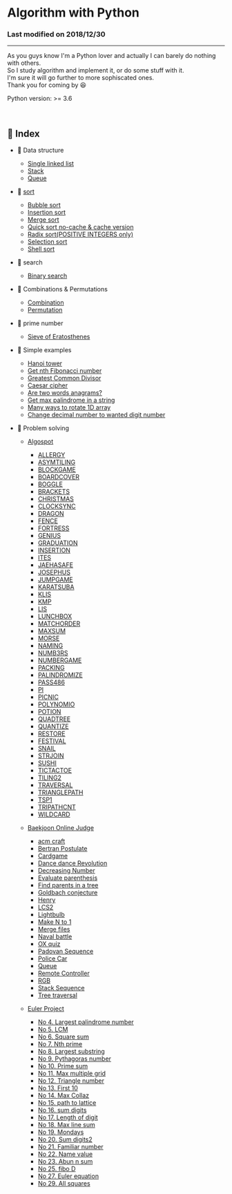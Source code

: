 # Algorithm with Python

### Last modified on 2018/12/30

---

As you guys know I'm a Python lover and actually I can barely do nothing with others.  
So I study algorithm and implement it, or do some stuff with it.  
I'm sure it will go further to more sophiscated ones.  
Thank you for coming by :satisfied:

Python version: >= 3.6

<br>

## :notebook_with_decorative_cover: Index
* :ledger: Data structure
  * [Single linked list](https://github.com/shoark7/algorithm-with-python/blob/master/simple_data_structure/linked_list.py)
  * [Stack](https://github.com/shoark7/algorithm-with-python/blob/master/simple_data_structure/stack.py)
  * [Queue](https://github.com/shoark7/algorithm-with-python/blob/master/simple_data_structure/queue.py)

* :ledger: [sort](https://github.com/shoark7/algorithm-with-python/blob/master/sorting/sort_functions.py)
  * [Bubble sort](https://github.com/shoark7/algorithm-with-python/blob/master/sorting/bubble_sort.py)
  * [Insertion sort](https://github.com/shoark7/algorithm-with-python/blob/master/sorting/insertion_sort.py)
  * [Merge sort](https://github.com/shoark7/algorithm-with-python/blob/master/sorting/merge_sort.py)
  * [Quick sort no-cache & cache version](https://github.com/shoark7/algorithm-with-python/blob/master/sorting/quick_sort.py)
  * [Radix sort(POSITIVE INTEGERS only)](https://github.com/shoark7/algorithm-with-python/blob/master/sorting/radix_sort.py)
  * [Selection sort](https://github.com/shoark7/algorithm-with-python/blob/master/sorting/selection_sort.py)
  * [Shell sort](https://github.com/shoark7/algorithm-with-python/blob/master/sorting/shell_sort.py)

* :ledger: search
  * [Binary search](https://github.com/shoark7/algorithm-with-python/blob/master/search-algorithm/binary_search.py)

* :ledger: Combinations & Permutations
  * [Combination](https://github.com/shoark7/algorithm-with-python/blob/master/combinations_permutations/combinations.py)
  * [Permutation](https://github.com/shoark7/algorithm-with-python/blob/master/combinations_permutations/permutation.py)

* :ledger: prime number
  * [Sieve of Eratosthenes](https://github.com/shoark7/algorithm-with-python/blob/master/prime-number/sieve_of_eratosthenes.py)

* :ledger: Simple examples
  * [Hanoi tower](https://github.com/shoark7/algorithm-with-python/blob/master/etc_examples/caesar_cipher.py)
  * [Get nth Fibonacci number](https://github.com/shoark7/algorithm-with-python/blob/master/etc_examples/fibonacci.py)
  * [Greatest Common Divisor](https://github.com/shoark7/algorithm-with-python/blob/master/etc_examples/gcd.py)
  * [Caesar cipher](https://github.com/shoark7/algorithm-with-python/blob/master/etc_examples/caesar_cipher.py)
  * [Are two words anagrams?](https://github.com/shoark7/algorithm-with-python/blob/master/etc_examples/anagram.py)
  * [Get max palindrome in a string](https://github.com/shoark7/algorithm-with-python/blob/master/etc_examples/max_palindrome.py)
  * [Many ways to rotate 1D array](https://github.com/shoark7/algorithm-with-python/blob/master/etc_examples/str_rotation.py)
  * [Change decimal number to wanted digit number](https://github.com/shoark7/algorithm-with-python/blob/master/etc_examples/xdecimal_number.py)

* :ledger: Problem solving
  * [Algospot](https://algospot.com/judge/problem/list/)
    - [ALLERGY](https://github.com/shoark7/algorithm-with-python/blob/master/problems_solving/algospot/allergy.py)
    - [ASYMTILING](https://github.com/shoark7/algorithm-with-python/blob/master/problems_solving/algospot/asym_tiling.py)
    - [BLOCKGAME](https://github.com/shoark7/algorithm-with-python/blob/master/problems_solving/algospot/blockgame.py)
    - [BOARDCOVER](https://github.com/shoark7/algorithm-with-python/blob/master/problems_solving/algospot/boardcover1.py)
    - [BOGGLE](https://github.com/shoark7/algorithm-with-python/blob/master/problems_solving/algospot/boggle.py)
    - [BRACKETS](https://github.com/shoark7/algorithm-with-python/blob/master/problems_solving/algospot/brackets2.py)
    - [CHRISTMAS](https://github.com/shoark7/algorithm-with-python/blob/master/problems_solving/algospot/christmas.py)
    - [CLOCKSYNC](https://github.com/shoark7/algorithm-with-python/blob/master/problems_solving/algospot/clocksync.py)
    - [DRAGON](https://github.com/shoark7/algorithm-with-python/blob/master/problems_solving/algospot/dragon.py)
    - [FENCE](https://github.com/shoark7/algorithm-with-python/blob/master/problems_solving/algospot/fence.py)
    - [FORTRESS](https://github.com/shoark7/algorithm-with-python/blob/master/problems_solving/algospot/fortress.py)
    - [GENIUS](https://github.com/shoark7/algorithm-with-python/blob/master/problems_solving/algospot/genius.py)
    - [GRADUATION](https://github.com/shoark7/algorithm-with-python/blob/master/problems_solving/algospot/graduation.py)
    - [INSERTION](https://github.com/shoark7/algorithm-with-python/blob/master/problems_solving/algospot/insertion.py)
    - [ITES](https://github.com/shoark7/algorithm-with-python/blob/master/problems_solving/algospot/ites.py)
    - [JAEHASAFE](https://github.com/shoark7/algorithm-with-python/blob/master/problems_solving/algospot/jaehasafe.py)
    - [JOSEPHUS](https://github.com/shoark7/algorithm-with-python/blob/master/problems_solving/algospot/josephus.py)
    - [JUMPGAME](https://github.com/shoark7/algorithm-with-python/blob/master/problems_solving/algospot/jumpgame.py)
    - [KARATSUBA](https://github.com/shoark7/algorithm-with-python/blob/master/problems_solving/algospot/karatsuba_multiply.py)
    - [KLIS](https://github.com/shoark7/algorithm-with-python/blob/master/problems_solving/algospot/klis.py)
    - [KMP](https://github.com/shoark7/algorithm-with-python/blob/master/problems_solving/algospot/kmp.py)
    - [LIS](https://github.com/shoark7/algorithm-with-python/blob/master/problems_solving/algospot/longest_increasing_subsequence.py)
    - [LUNCHBOX](https://github.com/shoark7/algorithm-with-python/blob/master/problems_solving/algospot/lunchbox.py)
    - [MATCHORDER](https://github.com/shoark7/algorithm-with-python/blob/master/problems_solving/algospot/matchorder.py)
    - [MAXSUM](https://github.com/shoark7/algorithm-with-python/blob/master/problems_solving/algospot/maxsum.py)
    - [MORSE](https://github.com/shoark7/algorithm-with-python/blob/master/problems_solving/algospot/morse.py)
    - [NAMING](https://github.com/shoark7/algorithm-with-python/blob/master/problems_solving/algospot/naming.py)
    - [NUMB3RS](https://github.com/shoark7/algorithm-with-python/blob/master/problems_solving/algospot/numb3rs.py)
    - [NUMBERGAME](https://github.com/shoark7/algorithm-with-python/blob/master/problems_solving/algospot/numbergame.py)
    - [PACKING](https://github.com/shoark7/algorithm-with-python/blob/master/problems_solving/algospot/packing.py)
    - [PALINDROMIZE](https://github.com/shoark7/algorithm-with-python/blob/master/problems_solving/algospot/palindromize.py)
    - [PASS486](https://github.com/shoark7/algorithm-with-python/blob/master/problems_solving/algospot/pass486.py)
    - [PI](https://github.com/shoark7/algorithm-with-python/blob/master/problems_solving/algospot/pi.py)
    - [PICNIC](https://github.com/shoark7/algorithm-with-python/blob/master/problems_solving/algospot/picnic.py)
    - [POLYNOMIO](https://github.com/shoark7/algorithm-with-python/blob/master/problems_solving/algospot/polynomio.py)
    - [POTION](https://github.com/shoark7/algorithm-with-python/blob/master/problems_solving/algospot/potion.py)
    - [QUADTREE](https://github.com/shoark7/algorithm-with-python/blob/master/problems_solving/algospot/quad_tree_reverse.py)
    - [QUANTIZE](https://github.com/shoark7/algorithm-with-python/blob/master/problems_solving/algospot/quantize.py)
    - [RESTORE](https://github.com/shoark7/algorithm-with-python/blob/master/problems_solving/algospot/restore.py)
    - [FESTIVAL](https://github.com/shoark7/algorithm-with-python/blob/master/problems_solving/algospot/rock_festival.py)
    - [SNAIL](https://github.com/shoark7/algorithm-with-python/blob/master/problems_solving/algospot/snail.py)
    - [STRJOIN](https://github.com/shoark7/algorithm-with-python/blob/master/problems_solving/algospot/strjoin.py)
    - [SUSHI](https://github.com/shoark7/algorithm-with-python/blob/master/problems_solving/algospot/sushi.py)
    - [TICTACTOE](https://github.com/shoark7/algorithm-with-python/blob/master/problems_solving/algospot/tictactoe.py)
    - [TILING2](https://github.com/shoark7/algorithm-with-python/blob/master/problems_solving/algospot/tiling2.py)
    - [TRAVERSAL](https://github.com/shoark7/algorithm-with-python/blob/master/problems_solving/algospot/traversal.py)
    - [TRIANGLEPATH](https://github.com/shoark7/algorithm-with-python/blob/master/problems_solving/algospot/trianglepath.py)
    - [TSP1](https://github.com/shoark7/algorithm-with-python/blob/master/problems_solving/algospot/tsp1.py)
    - [TRIPATHCNT](https://github.com/shoark7/algorithm-with-python/blob/master/problems_solving/algospot/tripathcnt.py)
    - [WILDCARD](https://github.com/shoark7/algorithm-with-python/blob/master/problems_solving/algospot/wildcard.py)

  * [Baekjoon Online Judge](https://www.acmicpc.net/)
    - [acm craft](https://github.com/shoark7/algorithm-with-python/blob/master/problems_solving/baekjoon/acm_craft.py)
    - [Bertran Postulate](https://github.com/shoark7/algorithm-with-python/blob/master/problems_solving/baekjoon/bertran_postulate.py)
    - [Cardgame](https://github.com/shoark7/algorithm-with-python/blob/master/problems_solving/baekjoon/cardgame.py)
    - [Dance dance Revolution](https://github.com/shoark7/algorithm-with-python/blob/master/problems_solving/baekjoon/dance_dance_revolution_2342.py)
    - [Decreasing Number](https://github.com/shoark7/algorithm-with-python/blob/master/problems_solving/baekjoon/decreasing_number.py)
    - [Evaluate parenthesis](https://github.com/shoark7/algorithm-with-python/blob/master/problems_solving/baekjoon/evaluate_parenthesis.py)
    - [Find parents in a tree](https://github.com/shoark7/algorithm-with-python/blob/master/problems_solving/baekjoon/find_parent_in_tree.py)
    - [Goldbach conjecture](https://github.com/shoark7/algorithm-with-python/blob/master/problems_solving/baekjoon/goldbach_conjecture.py)
    - [Henry](https://github.com/shoark7/algorithm-with-python/blob/master/problems_solving/baekjoon/henry.py)
    - [LCS2](https://github.com/shoark7/algorithm-with-python/blob/master/problems_solving/baekjoon/lcs2.py)
    - [Lightbulb](https://github.com/shoark7/algorithm-with-python/blob/master/problems_solving/baekjoon/lightbulb.py)
    - [Make N to 1](https://github.com/shoark7/algorithm-with-python/blob/master/problems_solving/baekjoon/make_n_to_1.py)
    - [Merge files](https://github.com/shoark7/algorithm-with-python/blob/master/problems_solving/baekjoon/merge_files.py)
    - [Naval battle](https://github.com/shoark7/algorithm-with-python/blob/master/problems_solving/baekjoon/naval_battle.py)
    - [OX quiz](https://github.com/shoark7/algorithm-with-python/blob/master/problems_solving/baekjoon/ox_quiz.py)
    - [Padovan Sequence](https://github.com/shoark7/algorithm-with-python/blob/master/problems_solving/baekjoon/padovan_sequence.py)
    - [Police Car](https://github.com/shoark7/algorithm-with-python/blob/master/problems_solving/baekjoon/police_car.py)
    - [Queue](https://github.com/shoark7/algorithm-with-python/blob/master/problems_solving/baekjoon/queue.py)
    - [Remote Controller](https://github.com/shoark7/algorithm-with-python/blob/master/problems_solving/baekjoon/remote_controller.py)
    - [RGB](https://github.com/shoark7/algorithm-with-python/blob/master/problems_solving/baekjoon/rgb.py)
    - [Stack Sequence](https://github.com/shoark7/algorithm-with-python/blob/master/problems_solving/baekjoon/stack_sequence.py)
    - [Tree traversal](https://github.com/shoark7/algorithm-with-python/blob/master/problems_solving/baekjoon/tree_traverse.py)

  * [Euler Project](http://euler.synap.co.kr/)
    - [No 4. Largest palindrome number](https://github.com/shoark7/algorithm-with-python/blob/master/problems_solving/project-euler/pro004_largest_palindrome.py)
    - [No 5. LCM](https://github.com/shoark7/algorithm-with-python/blob/master/problems_solving/project-euler/pro005_lcm.py)
    - [No 6. Square sum](https://github.com/shoark7/algorithm-with-python/blob/master/problems_solving/project-euler/pro006_square_sum.py)
    - [No 7. Nth prime](https://github.com/shoark7/algorithm-with-python/blob/master/problems_solving/project-euler/pro007_nth_prime.py)
    - [No 8. Largest substring](https://github.com/shoark7/algorithm-with-python/blob/master/problems_solving/project-euler/pro008_largest_substring.py)
    - [No 9. Pythagoras number](https://github.com/shoark7/algorithm-with-python/blob/master/problems_solving/project-euler/pro009_pythagoras.py)
    - [No 10. Prime sum](https://github.com/shoark7/algorithm-with-python/blob/master/problems_solving/project-euler/pro010_prime_sum.py)
    - [No 11. Max multiple grid](https://github.com/shoark7/algorithm-with-python/blob/master/problems_solving/project-euler/pro011_max_multiple_grid.py)
    - [No 12. Triangle number](https://github.com/shoark7/algorithm-with-python/blob/master/problems_solving/project-euler/pro012_triangle_number.py)
    - [No 13. First 10](https://github.com/shoark7/algorithm-with-python/blob/master/problems_solving/project-euler/pro013_first10.py)
    - [No 14. Max Collaz](https://github.com/shoark7/algorithm-with-python/blob/master/problems_solving/project-euler/pro014_max_collaz.py)
    - [No 15. path to lattice](https://github.com/shoark7/algorithm-with-python/blob/master/problems_solving/project-euler/pro015_path_to_lattice.py)
    - [No 16. sum digits](https://github.com/shoark7/algorithm-with-python/blob/master/problems_solving/project-euler/pro016_sum_digit.py)
    - [No 17. Length of digit](https://github.com/shoark7/algorithm-with-python/blob/master/problems_solving/project-euler/pro017_length_of_digit.py)
    - [No 18. Max line sum](https://github.com/shoark7/algorithm-with-python/blob/master/problems_solving/project-euler/pro018_max_line_sum.py)
    - [No 19. Mondays](https://github.com/shoark7/algorithm-with-python/blob/master/problems_solving/project-euler/pro019_monday.py)
    - [No 20. Sum digits2](https://github.com/shoark7/algorithm-with-python/blob/master/problems_solving/project-euler/pro020_sum_digit2.py)
    - [No 21. Familiar number](https://github.com/shoark7/algorithm-with-python/blob/master/problems_solving/project-euler/pro021_familiar_number.py)
    - [No 22. Name value](https://github.com/shoark7/algorithm-with-python/blob/master/problems_solving/project-euler/pro022_name_value.py)
    - [No 23. Abun n sum](https://github.com/shoark7/algorithm-with-python/blob/master/problems_solving/project-euler/pro023_abun_n_sum.py)
    - [No 25. fibo D](https://github.com/shoark7/algorithm-with-python/blob/master/problems_solving/project-euler/pro025_fibo_d.py)
    - [No 27. Euler equation](https://github.com/shoark7/algorithm-with-python/blob/master/problems_solving/project-euler/pro027_euler_equation.py)
    - [No 29. All squares](https://github.com/shoark7/algorithm-with-python/blob/master/problems_solving/project-euler/pro029_all_squares.py)
